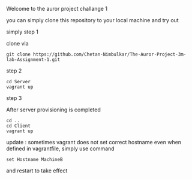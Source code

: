 Welcome to the auror project challange 1

you can simply clone this repository to your local machine and try out

simply
step 1

clone via
``` 
git clone https://github.com/Chetan-Nimbulkar/The-Auror-Project-3m-lab-Assignment-1.git
```
step 2 

```
cd Server
vagrant up
```
step 3 

After server provisioning is completed 

```
cd ..
cd Client
vagrant up
```

update : sometimes vagrant does not set correct hostname even when defined in vagrantfile, simply use command
```
set Hostname MachineB
```
and restart to take effect